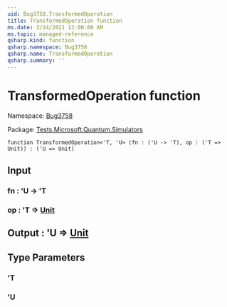```yaml
---
uid: Bug3758.TransformedOperation
title: TransformedOperation function
ms.date: 3/24/2021 12:00:00 AM
ms.topic: managed-reference
qsharp.kind: function
qsharp.namespace: Bug3758
qsharp.name: TransformedOperation
qsharp.summary: ''
---
```


# TransformedOperation function

Namespace: [Bug3758](xref:Bug3758)

Package: [Tests.Microsoft.Quantum.Simulators](https://nuget.org/packages/Tests.Microsoft.Quantum.Simulators)




```qsharp
function TransformedOperation<'T, 'U> (fn : ('U -> 'T), op : ('T => Unit)) : ('U => Unit)
```


## Input

### fn : 'U -> 'T




### op : 'T => [Unit](xref:microsoft.quantum.lang-ref.unit) 





## Output : 'U => [Unit](xref:microsoft.quantum.lang-ref.unit) 



## Type Parameters

### 'T


### 'U

